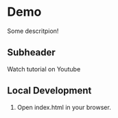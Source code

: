 # Demo

Some descritpion!

## Subheader 

Watch tutorial on Youtube


## Local Development

1. Open index.html in your browser.